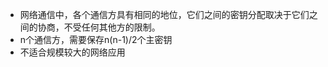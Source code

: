 * 网络通信中，各个通信方具有相同的地位，它们之间的密钥分配取决于它们之间的协商，不受任何其他方的限制。
* n个通信方，需要保存n\(n-1\)/2个主密钥
* 不适合规模较大的网络应用






